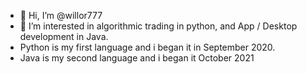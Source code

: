 - 👋 Hi, I’m @willor777
- 👀 I’m interested in algorithmic trading in python, and App / Desktop development in Java.
- Python is my first language and i began it in September 2020. 
- Java is my second language and i began it October 2021
